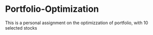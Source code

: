 # Portfolio-Optimization
This is a personal assignment on the optimizzation of portfolio, with 10 selected stocks
